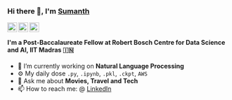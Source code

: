 ### Hi there 👋, I'm [Sumanth](http://sumanthd17.github.io)

<a href="https://twitter.com/sumanthd17">
  <img align="left" alt="Sumanth Doddapaneni | Twitter" width="22px" src="https://cdn.jsdelivr.net/npm/simple-icons@v3/icons/twitter.svg" />
</a>
<a href="https://www.linkedin.com/in/sumanth-doddapaneni-25494b130/">
  <img align="left" alt="Sumanth Doddapaneni | LinkedIn" width="22px" src="https://cdn.jsdelivr.net/npm/simple-icons@v3/icons/linkedin.svg" />
</a>
<a href="https://www.instagram.com/sumanth__d/">
  <img align="left" alt="Sumanth Doddapaneni | Instagram" width="22px" src="https://cdn.jsdelivr.net/npm/simple-icons@v3/icons/instagram.svg" />
</a>
<br />

#### I'm a Post-Baccalaureate Fellow at Robert Bosch Centre for Data Science and AI, IIT Madras :india:

- 🔭 I’m currently working on **Natural Language Processing**
- ⚙️ My daily dose `.py`, `.ipynb`, `.pkl`, `.ckpt`, `AWS`
- 💬 Ask me about **Movies, Travel and Tech**
- 📫 How to reach me: @ [LinkedIn](https://www.linkedin.com/in/sumanth-doddapaneni-25494b130/)
